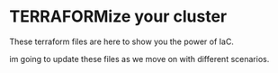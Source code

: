 # TERRAFORMize your cluster

These terraform files are here to show you the power of IaC.

im going to update these files as we move on with different scenarios.
